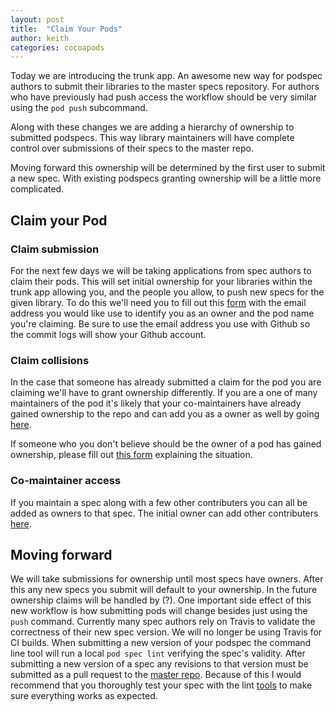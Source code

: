 ```yaml
---
layout: post
title:  "Claim Your Pods"
author: keith
categories: cocoapods
---
```


Today we are introducing the trunk app. An awesome new way for podspec
authors to submit their libraries to the master specs repository. For
authors who have previously had push access the workflow should be very
similar using the `pod push` subcommand.


Along with these changes we are adding a hierarchy of ownership to
submitted podspecs. This way library maintainers will have complete
control over submissions of their specs to the master repo.

<!-- more -->

Moving forward this ownership will be determined by the first user to
submit a new spec. With existing podspecs granting ownership will be a
little more complicated.


## Claim your Pod
### Claim submission

For the next few days we will be taking applications from spec authors
to claim their pods. This will set initial ownership for your libraries
within the trunk app allowing you, and the people you allow, to push new
specs for the given library. To do this we'll need you to fill out
this [form]() with the email address you would like use to identify you
as an owner and the pod name you're claiming. Be sure to use the email
address you use with Github so the commit logs will show your Github
account.

### Claim collisions

In the case that someone has already submitted a claim for the pod you
are claiming we'll have to grant ownership differently. If you are a one
of many maintainers of the pod it's likely that your co-maintainers have
already gained ownership to the repo and can add you as a owner as well
by going [here]().

If someone who you don't believe should be the owner of a pod has gained
ownership, please fill out [this form]() explaining the situation.

### Co-maintainer access

If you maintain a spec along with a few other contributers you can all
be added as owners to that spec. The initial owner can add other
contributers [here]().


## Moving forward

We will take submissions for ownership until most specs have owners.
After this any new specs you submit will default to your ownership. In
the future ownership claims will be handled by (?). One important side
effect of this new workflow is how submitting pods will change besides
just using the `push` command. Currently many spec authors rely on
Travis to validate the correctness of their new spec version. We will no
longer be using Travis for CI builds. When submitting a new version of
your podspec the command line tool will run a local `pod spec lint`
verifying the spec's validity. After submitting a new version of a spec
any revisions to that version must be submitted as a pull request to the
[master repo](https://github.com/CocoaPods/Specs). Because of this I
would recommend that you thoroughly test your spec with the lint
[tools](http://guides.cocoapods.org/terminal/commands.html#pod_lib_lint)
to make sure everything works as expected.
